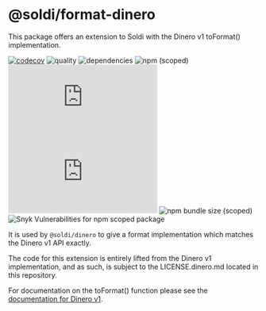 # @soldi/format-dinero

This package offers an extension to Soldi with the Dinero v1
toFormat() implementation.

[![codecov](https://codecov.io/gh/nick-codes/soldi.js/branch/main/graph/badge.svg?token=tCJwUHxIhU)](https://codecov.io/gh/nick-codes/soldi.js) ![quality](https://github.com/nick-codes/soldi.js/actions/workflows/quality.yml/badge.svg) ![dependencies](https://david-dm.org/nick-codes/soldi.js.svg) ![npm (scoped)](https://img.shields.io/npm/v/@soldi/format-dinero?color=brightgreen) ![GitHub](https://img.shields.io/github/license/nick-codes/soldi.js) ![GitHub](https://img.shields.io/github/license/nick-codes/soldi.js) ![npm bundle size (scoped)](https://img.shields.io/bundlephobia/min/@soldi/format-dinero) ![Snyk Vulnerabilities for npm scoped package](https://img.shields.io/snyk/vulnerabilities/npm/@soldi/format-dinero)

It is used by `@soldi/dinero` to give a format implementation which
matches the Dinero v1 API exactly.

The code for this extension is entirely lifted from the Dinero v1
implementation, and as such, is subject to the LICENSE.dinero.md
located in this repository.

For documentation on the toFormat() function please see the
[documentation for Dinero v1](https://dinerojs.com/module-dinero).